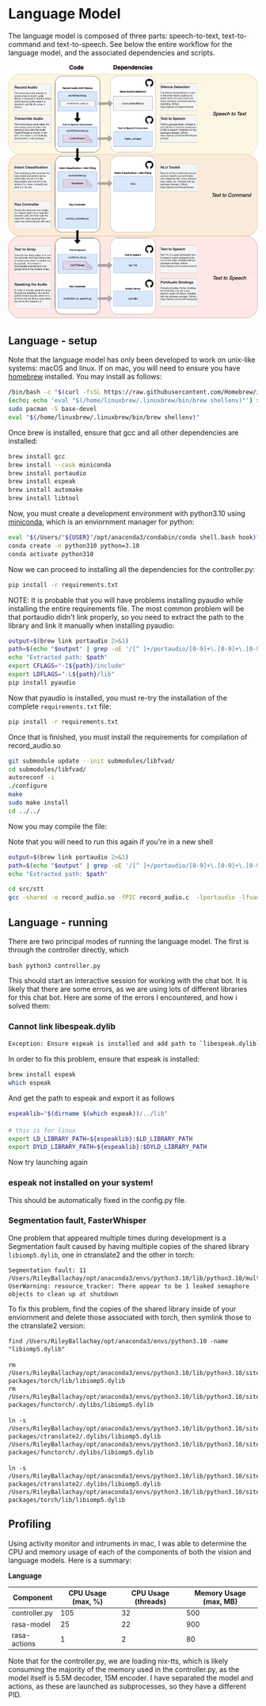 # Language Model

The language model is composed of three parts: speech-to-text, text-to-command and text-to-speech. See below the entire workflow for the language model, and the associated dependencies and scripts.

<img src="docs/language_diagram.png" alt="Language Model Workflow" width="1000">


## Language - setup

Note that the language model has only been developed to work on unix-like systems: macOS and linux. If on mac, you will need to ensure you have [homebrew](https://brew.sh/) installed. You may install as follows:

```bash
/bin/bash -c "$(curl -fsSL https://raw.githubusercontent.com/Homebrew/install/HEAD/install.sh)"
(echo; echo 'eval "$(/home/linuxbrew/.linuxbrew/bin/brew shellenv)"') >> /home/arch/.bashrc
sudo pacman -S base-devel
eval "$(/home/linuxbrew/.linuxbrew/bin/brew shellenv)"
```

Once brew is installed, ensure that gcc and all other dependencies are installed:

```bash
brew install gcc
brew install --cask miniconda
brew install portaudio
brew install espeak
brew install automake
brew install libtool
```

Now, you must create a development environment with python3.10 using [miniconda](https://docs.anaconda.com/miniconda/), which is an enviornment manager for python:

```bash
eval "$(/Users/"${USER}"/opt/anaconda3/condabin/conda shell.bash hook)"
conda create -n python310 python=3.10
conda activate python310
```

Now we can proceed to installing all the dependencies for the controller.py:

```bash
pip install -r requirements.txt
```

NOTE: It is probable that you will have problems installing pyaudio while installing the entire requirements file. The most common problem will be that portaudio didn't link properly, so you need to extract the path to the library and link it manually when installing pyaudio:

```bash
output=$(brew link portaudio 2>&1)
path=$(echo "$output" | grep -oE '/[^ ]+/portaudio/[0-9]+\.[0-9]+\.[0-9]+')
echo "Extracted path: $path"
export CFLAGS="-I${path}/include"
export LDFLAGS="-L${path}/lib"
pip install pyaudio
```

Now that pyaudio is installed, you must re-try the installation of the complete `requirements.txt` file:


```bash 
pip install -r requirements.txt
```

Once that is finished, you must install the requirements for compilation of record_audio.so

```bash
git submodule update --init submodules/libfvad/
cd submodules/libfvad/
autoreconf -i
./configure
make
sudo make install
cd ../../
```

Now you may compile the file:

Note that you will need to run this again if you're in a new shell 
```bash
output=$(brew link portaudio 2>&1)
path=$(echo "$output" | grep -oE '/[^ ]+/portaudio/[0-9]+\.[0-9]+\.[0-9]+')
echo "Extracted path: $path"
```

```bash
cd src/stt
gcc -shared -o record_audio.so -fPIC record_audio.c  -lportaudio -lfvad -I${path}/include  -L${path}/lib
```

## Language - running

There are two principal modes of running the language model. The first is through the controller directly, which 

```bash python3 controller.py```

This should start an interactive session for working with the chat bot. It is likely that there are some errors, as we are using lots of different libraries for this chat bot. Here are some of the errors I encountered, and how i solved them:

### Cannot link libespeak.dylib

```bash 
Exception: Ensure espeak is installed and add path to `libespeak.dylib` here
```

In order to fix this problem, ensure that espeak is installed:

```bash 
brew install espeak 
which espeak
```

And get the path to espeak and export it as follows

```bash 
espeaklib="$(dirname $(which espeak))/../lib"

# this is for linux
export LD_LIBRARY_PATH=${espeaklib}:$LD_LIBRARY_PATH
export DYLD_LIBRARY_PATH=${espeaklib}:$DYLD_LIBRARY_PATH
```

Now try launching again

### espeak not installed on your system!

This should be automatically fixed in the config.py file.

### Segmentation fault, FasterWhisper

One problem that appeared multiple times during development is a Segmentation fault caused by having multiple copies of the shared library `libiomp5.dylib`, one in ctranslate2 and the other in torch:

```
Segmentation fault: 11
/Users/RileyBallachay/opt/anaconda3/envs/python3.10/lib/python3.10/multiprocessing/resource_tracker.py:224: UserWarning: resource_tracker: There appear to be 1 leaked semaphore objects to clean up at shutdown
```

To fix this problem, find the copies of the shared library inside of your enviornment and delete those associated with torch, then symlink those to the ctranslate2 version:

```
find /Users/RileyBallachay/opt/anaconda3/envs/python3.10 -name "libiomp5.dylib"

rm /Users/RileyBallachay/opt/anaconda3/envs/python3.10/lib/python3.10/site-packages/torch/lib/libiomp5.dylib
rm /Users/RileyBallachay/opt/anaconda3/envs/python3.10/lib/python3.10/site-packages/functorch/.dylibs/libiomp5.dylib

ln -s /Users/RileyBallachay/opt/anaconda3/envs/python3.10/lib/python3.10/site-packages/ctranslate2/.dylibs/libiomp5.dylib /Users/RileyBallachay/opt/anaconda3/envs/python3.10/lib/python3.10/site-packages/functorch/.dylibs/libiomp5.dylib

ln -s /Users/RileyBallachay/opt/anaconda3/envs/python3.10/lib/python3.10/site-packages/ctranslate2/.dylibs/libiomp5.dylib /Users/RileyBallachay/opt/anaconda3/envs/python3.10/lib/python3.10/site-packages/torch/lib/libiomp5.dylib
```

## Profiling 

Using activity monitor and intruments in mac, I was able to determine the CPU and memory usage of each of the components of both the vision and language models. Here is a summary:

__Language__

| Component         | CPU Usage (max, %) | CPU Usage (threads) | Memory Usage (max, MB)    |
|--------------|-----|-----|---------------|
| controller.py        | 105  | 32  | 500      |
| rasa-model          | 25  |  22 | 900      |
| rasa-actions      | 1  | 2 | 80      |

Note that for the controller.py, we are loading nix-tts, which is likely consuming the majority of the memory used in the controller.py, as the model itself is 5.5M decoder, 15M encoder. I have separated the model and actions, as these are launched as subprocesses, so they have a different PID. 